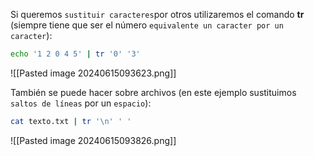 
Si queremos ``sustituir caracteres``por otros utilizaremos el comando **tr** (siempre tiene que ser el número ``equivalente un caracter por un caracter``):

```Bash
echo '1 2 0 4 5' | tr '0' '3'
```

![[Pasted image 20240615093623.png]]

También se puede hacer sobre archivos (en este ejemplo sustituimos ``saltos de líneas`` por un ``espacio``):

```Bash
cat texto.txt | tr '\n' ' '
```

![[Pasted image 20240615093826.png]]